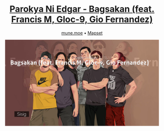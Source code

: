 <h1 align="center">
  <br/>
  <a href="https://mune.moe/works/storyboards/7">Parokya Ni Edgar - Bagsakan (feat. Francis M, Gloc-9, Gio Fernandez)</a>
  <br/>
</h1>

<p align="center">
  <a href="https://mune.moe/works/storyboards/7" target="_blank" rel="noopener noreferrer">mune.moe</a> •
  <a href="https://osu.ppy.sh/beatmapsets/1250926" target="_blank" rel="noopener noreferrer">Mapset</a>
</p>

![image](https://raw.githubusercontent.com/munehime/osu-storyboards/main/assets/images/storyboards/1250926.png)
